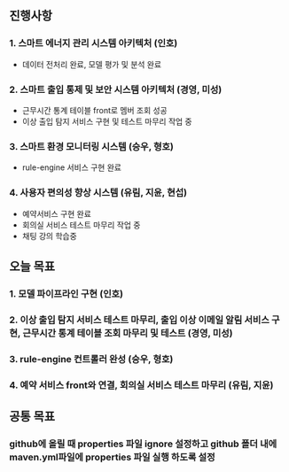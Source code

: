 ## 진행사항

### 1. 스마트 에너지 관리 시스템 아키텍처 (인호)
- 데이터 전처리 완료, 모델 평가 및 분석 완료
### 2. 스마트 출입 통제 및 보안 시스템 아키텍처 (경영, 미성)
- 근무시간 통계 테이블 front로 멤버 조회 성공
- 이상 출입 탐지 서비스 구현 및 테스트 마무리 작업 중
### 3. 스마트 환경 모니터링 시스템 (승우, 형호)
- rule-engine 서비스 구현 완료
### 4. 사용자 편의성 향상 시스템 (유림, 지윤, 현섭)
- 예약서비스 구현 완료
- 회의실 서비스 테스트 마무리 작업 중
- 채팅 강의 학습중
## 오늘 목표

### 1. 모델 파이프라인 구현  (인호)
### 2. 이상 출입 탐지 서비스 테스트 마무리, 출입 이상 이메일 알림 서비스 구현, 근무시간 통계 테이블 조회 마무리 및 테스트  (경영, 미성)
### 3. rule-engine 컨트롤러 완성  (승우, 형호)
### 4. 예약 서비스 front와 연결, 회의실 서비스 테스트 마무리 (유림, 지윤)

## 공통 목표

### github에 올릴 때 properties 파일 ignore 설정하고 github 폴더 내에 maven.yml파일에 properties 파일 실행 하도록 설정
